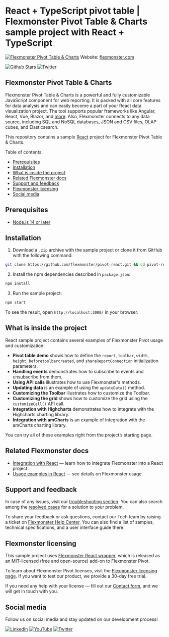 # React + TypeScript pivot table | Flexmonster Pivot Table & Charts sample project with React + TypeScript
[![Flexmonster Pivot Table & Charts](https://static.flexmonster.com/uploads/2023/09/08090559/react.png)](https://www.flexmonster.com?r=gh_react)
Website: [flexmonster.com](https://www.flexmonster.com?r=gh_react)

[![Github Stars](https://img.shields.io/github/stars/flexmonster?style=social)](https://github.com/flexmonster) [![Twitter](https://img.shields.io/twitter/follow/Flexmonster?style=social)](https://twitter.com/Flexmonster)

## Flexmonster Pivot Table & Charts
Flexmonster Pivot Table & Charts is a powerful and fully customizable JavaScript component for web reporting. It is packed with all core features for data analysis and can easily become a part of your React data visualization project. The tool supports popular frameworks like Angular, React, Vue, Blazor, and [more](https://www.flexmonster.com/doc/available-tutorials-integration?r=gh_react). Also, Flexmonster connects to any data source, including SQL and NoSQL databases, JSON and CSV files, OLAP cubes, and Elasticsearch. 

This repository contains a sample [React](https://reactjs.org/) project for Flexmonster Pivot Table & Charts.

Table of contents:

* [Prerequisites](#prerequisites)
* [Installation](#installation)
* [What is inside the project](#what-is-inside-the-project)
* [Related Flexmonster docs](#related-flexmonster-docs)
* [Support and feedback](#support-and-feedback)
* [Flexmonster licensing](#flexmonster-licensing)
* [Social media](#social-media)

## Prerequisites

- [Node.js 14 or later](https://nodejs.org/en/)

## Installation

1. Download a `.zip` archive with the sample project or clone it from GitHub with the following command:

```bash
git clone https://github.com/flexmonster/pivot-react.git && cd pivot-react/typescript
```

2. Install the npm dependencies described in `package.json`:

```bash
npm install
```

3. Run the sample project:

```bash
npm start 
```

To see the result, open `http://localhost:3000/` in your browser.

## What is inside the project

React sample project contains several examples of Flexmonster Pivot usage and customization:

- **Pivot table demo** shows how to define the `report`, `toolbar`, `width`, `height`, `beforetoolbarcreated`, and `shareReportConnection` initialization parameters. 
- **Handling events** demonstrates how to subscribe to events and unsubscribe from them. 
- **Using API calls** illustrates how to use Flexmonster's methods. 
- **Updating data** is an example of using the `updateData()` method.
- **Customizing the Toolbar** illustrates how to customize the Toolbar.
- **Customizing the grid** shows how to customize the grid using the `customizeCell()` API call.
- **Integration with Highcharts** demonstrates how to integrate with the Highcharts charting library.
- **Integration with amCharts** is an example of integration with the amCharts charting library.
  
You can try all of these examples right from the project’s starting page.

## Related Flexmonster docs

- [Integration with React](https://www.flexmonster.com/doc/integration-with-react/?r=gh_react) — learn how to integrate Flexmonster into a React project.
- [Usage examples in React](https://www.flexmonster.com/doc/usage-examples-react/?r=gh_react) — see details on Flexmonster usage.

## Support and feedback

In case of any issues, visit our [troubleshooting section](https://www.flexmonster.com/doc/typical-errors?r=gh_react). You can also search among the [resolved cases](https://www.flexmonster.com/technical-support?r=gh_react) for a solution to your problem.

To share your feedback or ask questions, contact our Tech team by raising a ticket on [Flexmonster Help Center](https://www.flexmonster.com/help-center?r=gh_react). You can also find a list of samples, technical specifications, and a user interface guide there.

## Flexmonster licensing

This sample project uses [Flexmonster React wrapper](https://github.com/flexmonster/react-flexmonster?=gh_react), which is released as an MIT-licensed (free and open-source) add-on to Flexmonster Pivot.

To learn about Flexmonster Pivot licenses, visit the [Flexmonster licensing page](https://www.flexmonster.com/pivot-table-editions-and-pricing?r=gh_react). 
If you want to test our product, we provide a 30-day free trial.

If you need any help with your license — fill out our [Contact form](https://www.flexmonster.com/contact-our-team?r=gh_react), and we will get in touch with you.

## Social media

Follow us on social media and stay updated on our development process!

[![LinkedIn](https://img.shields.io/badge/LinkedIn-blue?style=for-the-badge&logo=linkedin&logoColor=white)](https://linkedin.com/company/flexmonster) [![YouTube](https://img.shields.io/badge/YouTube-red?style=for-the-badge&logo=youtube&logoColor=white)](https://youtube.com/user/FlexMonsterPivot) [![Twitter](https://img.shields.io/badge/Twitter-blue?style=for-the-badge&logo=twitter&logoColor=white)](https://twitter.com/flexmonster)
